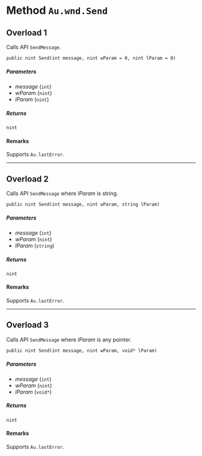 # Method `Au.wnd.Send`

## Overload 1

Calls API `SendMessage`.

```
public nint Send(int message, nint wParam = 0, nint lParam = 0)
```

##### Parameters

- *message*  (`int`)
- *wParam*  (`nint`)
- *lParam*  (`nint`)

##### Returns

`nint`

#### Remarks

Supports `Au.lastError`.

* * *

## Overload 2

Calls API `SendMessage` where *lParam* is string.

```
public nint Send(int message, nint wParam, string lParam)
```

##### Parameters

- *message*  (`int`)
- *wParam*  (`nint`)
- *lParam*  (`string`)

##### Returns

`nint`

#### Remarks

Supports `Au.lastError`.

* * *

## Overload 3

Calls API `SendMessage` where *lParam* is any pointer.

```
public nint Send(int message, nint wParam, void* lParam)
```

##### Parameters

- *message*  (`int`)
- *wParam*  (`nint`)
- *lParam*  (`void*`)

##### Returns

`nint`

#### Remarks

Supports `Au.lastError`.